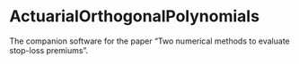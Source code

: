 # ActuarialOrthogonalPolynomials
The companion software for the paper “Two numerical methods to evaluate stop-loss premiums”.

